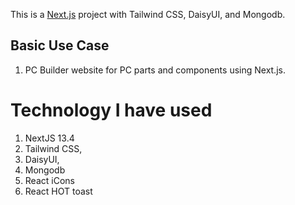 This is a [Next.js](https://nextjs.org/) project with Tailwind CSS, DaisyUI, and Mongodb.

## Basic Use Case

1. PC Builder website for PC parts and components using Next.js.

# Technology I have used

1. NextJS 13.4
2. Tailwind CSS,
3. DaisyUI,
4. Mongodb
5. React iCons
6. React HOT toast
